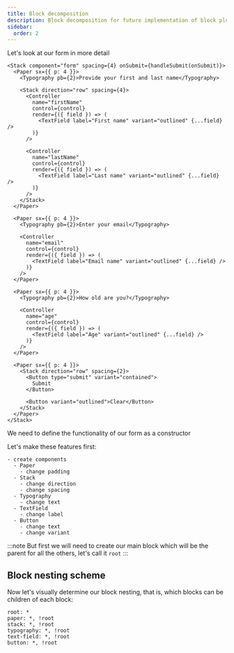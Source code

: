 ```yaml
---
title: Block decomposition
description: Block decomposition for future implementation of block plugins
sidebar:
  order: 2
---
```


Let's look at our form in more detail

```tsx
<Stack component="form" spacing={4} onSubmit={handleSubmit(onSubmit)}>
  <Paper sx={{ p: 4 }}>
    <Typography pb={2}>Provide your first and last name</Typography>

    <Stack direction="row" spacing={4}>
      <Controller
        name="firstName"
        control={control}
        render={({ field }) => (
          <TextField label="First name" variant="outlined" {...field} />
        )}
      />

      <Controller
        name="lastName"
        control={control}
        render={({ field }) => (
          <TextField label="Last name" variant="outlined" {...field} />
        )}
      />
    </Stack>
  </Paper>

  <Paper sx={{ p: 4 }}>
    <Typography pb={2}>Enter your email</Typography>

    <Controller
      name="email"
      control={control}
      render={({ field }) => (
        <TextField label="Email name" variant="outlined" {...field} />
      )}
    />
  </Paper>

  <Paper sx={{ p: 4 }}>
    <Typography pb={2}>How old are you?</Typography>

    <Controller
      name="age"
      control={control}
      render={({ field }) => (
        <TextField label="Age" variant="outlined" {...field} />
      )}
    />
  </Paper>

  <Paper sx={{ p: 4 }}>
    <Stack direction="row" spacing={2}>
      <Button type="submit" variant="contained">
        Submit
      </Button>

      <Button variant="outlined">Clear</Button>
    </Stack>
  </Paper>
</Stack>
```

We need to define the functionality of our form as a constructor

Let's make these features first:

```
- create components
  - Paper
    - change padding
  - Stack
    - change direction
    - change spacing
  - Typography
    - change text
  - TextField
    - change label
  - Button
    - change text
    - change variant
```

:::note
But first we will need to create our main block which will be the parent for all the others, let's call it `root`
:::

## Block nesting scheme

Now let's visually determine our block nesting, that is, which blocks can be children of each block:

```
root: *
paper: *, !root
stack: *, !root
typography: *, !root
text-field: *, !root
button: *, !root
```
